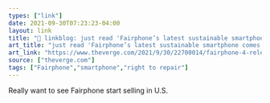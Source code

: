 ```yaml
---
types: ["link"]
date: 2021-09-30T07:23:23-04:00
layout: link
title: "🔗 linkblog: just read 'Fairphone’s latest sustainable smartphone comes with a five-year warranty - The Verge'"
art_title: "just read 'Fairphone’s latest sustainable smartphone comes with a five-year warranty - The Verge"
art_link: "https://www.theverge.com/2021/9/30/22700014/fairphone-4-release-date-news-features-warranty-price-sustainable"
source: ["theverge.com"]
tags: ["Fairphone","smartphone","right to repair"]
---
```

Really want to see Fairphone start selling in U.S.
